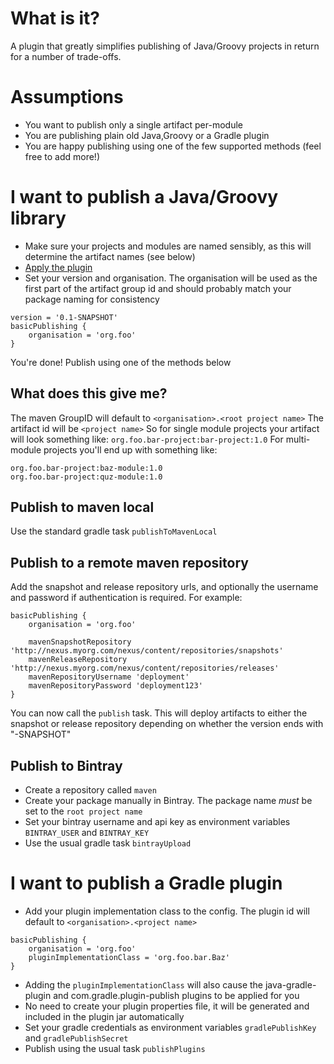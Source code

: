 # What is it?

A plugin that greatly simplifies publishing of Java/Groovy projects in return for a number of trade-offs.

# Assumptions

- You want to publish only a single artifact per-module
- You are publishing plain old Java,Groovy or a Gradle plugin
- You are happy publishing using one of the few supported methods (feel free to add more!)

# I want to publish a Java/Groovy library

- Make sure your projects and modules are named sensibly, as this will determine the artifact names (see below)
- [Apply the plugin](https://plugins.gradle.org/plugin/uk.co.littlemike.publishing-smorgasbord-plugin)
- Set your version and organisation. The organisation will be used as the first part of the artifact group id and 
   should probably match your package naming for consistency
```
version = '0.1-SNAPSHOT'
basicPublishing {
    organisation = 'org.foo'
}
```

You're done! Publish using one of the methods below

## What does this give me?

The maven GroupID will default to `<organisation>.<root project name>`
The artifact id will be `<project name>`
So for single module projects your artifact will look something like: `org.foo.bar-project:bar-project:1.0`
For multi-module projects you'll end up with something like:
```
org.foo.bar-project:baz-module:1.0
org.foo.bar-project:quz-module:1.0
```

## Publish to maven local

Use the standard gradle task `publishToMavenLocal`

## Publish to a remote maven repository

Add the snapshot and release repository urls, and optionally the username and password if authentication is required.
For example:

```
basicPublishing {
    organisation = 'org.foo'
    
    mavenSnapshotRepository 'http://nexus.myorg.com/nexus/content/repositories/snapshots'
    mavenReleaseRepository 'http://nexus.myorg.com/nexus/content/repositories/releases'
    mavenRepositoryUsername 'deployment'
    mavenRepositoryPassword 'deployment123'
}
```

You can now call the `publish` task. This will deploy artifacts to either the snapshot or release repository depending
on whether the version ends with "-SNAPSHOT"


## Publish to Bintray

- Create a repository called `maven`
- Create your package manually in Bintray. The package name *must* be set to the `root project name`
- Set your bintray username and api key as environment variables `BINTRAY_USER` and `BINTRAY_KEY` 
- Use the usual gradle task `bintrayUpload`

# I want to publish a Gradle plugin

- Add your plugin implementation class to the config. The plugin id will default to `<organisation>.<project name>`
```
basicPublishing {
    organisation = 'org.foo'
    pluginImplementationClass = 'org.foo.bar.Baz'
}
```
- Adding the `pluginImplementationClass` will also cause the java-gradle-plugin and com.gradle.plugin-publish
  plugins to be applied for you
- No need to create your plugin properties file, it will be generated and included in the plugin jar automatically
- Set your gradle credentials as environment variables `gradlePublishKey` and `gradlePublishSecret`
- Publish using the usual task `publishPlugins`